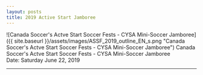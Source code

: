 ```yaml
---
layout: posts
title: 2019 Active Start Jamboree
---
```

![Canada Soccer's Actve Start Soccer Fests - CYSA Mini-Soccer Jamboree]({{ site.baseurl }}/assets/images/ASSF_2019_outline_EN_s.png "Canada Soccer's Actve Start Soccer Fests - CYSA Mini-Soccer Jamboree")
Canada Soccer's Actve Start Soccer Fests - CYSA Mini-Soccer Jamboree  
Date: Saturday June 22, 2019  
- - - -
